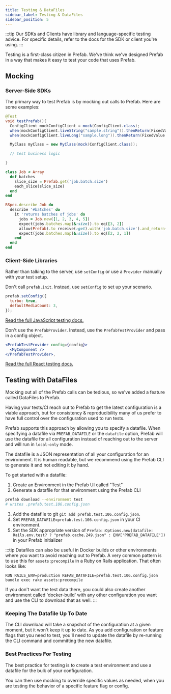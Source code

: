 ```yaml
---
title: Testing & DataFiles
sidebar_label: Testing & DataFiles
sidebar_position: 5
---
```

:::tip
Our SDKs and Clients have library and language-specific testing advice. For specific details, refer to the docs for the SDK or client you're using.
:::

Testing is a first-class citizen in Prefab. We've think we've designed Prefab in a way that makes it easy to test your code that uses Prefab.



## Mocking

### Server-Side SDKs
The primary way to test Prefab is by mocking out calls to Prefab. Here are some examples:

<Tabs groupId="lang">

<TabItem value="java" label="Java">

```java
@Test
void testPrefab(){
  ConfigClient mockConfigClient = mock(ConfigClient.class);
  when(mockConfigClient.liveString("sample.string")).thenReturn(FixedValue.of("test value"));
  when(mockConfigClient.liveLong("sample.long")).thenReturn(FixedValue.of(123L));

  MyClass myClass = new MyClass(mock(ConfigClient.class));

  // test business logic

}
```
</TabItem>
<TabItem value="ruby" label="Ruby">

```ruby
class Job < Array
  def batches
    slice_size = Prefab.get('job.batch.size')
    each_slice(slice_size)
  end
end

RSpec.describe Job do
  describe '#batches' do
    it 'returns batches of jobs' do
      jobs = Job.new([1, 2, 3, 4, 5])
      expect(jobs.batches.map(&:size)).to eq([3, 2])
      allow(Prefab).to receive(:get).with('job.batch.size').and_return(2)
      expect(jobs.batches.map(&:size)).to eq([2, 2, 1])
    end
  end
end
```
</TabItem>
</Tabs>


### Client-Side Libraries

Rather than talking to the server, use `setConfig` or use a `Provider` manually with your test setup.

<Tabs groupId="lang">
<TabItem value="javascript" label="JavaScript">

Don't call `prefab.init`. Instead, use `setConfig` to set up your scenario.

```javascript
prefab.setConfig({
  turbo: true,
  defaultMediaCount: 3,
});
```

[Read the full JavaScript testing docs.](/docs/sdks/javascript#testing)

</TabItem>

<TabItem value="react" label="React">

Don't use the `PrefabProvider`. Instead, use the `PrefabTestProvider` and pass in a config object.

```jsx
<PrefabTestProvider config={config}>
  <MyComponent />
</PrefabTestProvider>,
```

[Read the full React testing docs.](/docs/sdks/react#testing)

</TabItem>
</Tabs>


## Testing with DataFiles

Mocking out all of the Prefab calls can be tedious, so we've added a feature called DataFiles to Prefab.

Having your tests/CI reach out to Prefab to get the latest configuration is a viable approach, but for consistency & reproducibility many of us prefer to have full control over the configuration used to run tests.

Prefab supports this approach by allowing you to specify a datafile.  When specifying a datafile via `PREFAB_DATAFILE` or the `datafile` option, Prefab will use the datafile for all configuration instead of reaching out to the server and will run in `local-only` mode.

The datafile is a JSON representation of all your configuration for an environment. It is human readable, but we recommend using the Prefab CLI to generate it and not editing it by hand.

To get started with a datafile:

1. Create an Environment in the Prefab UI called "Test"
2. Generate a datafile for that environment using the Prefab CLI
```bash
prefab download --environment test
# writes .prefab.test.106.config.json
```
3. Add the datafile to git `git add prefab.test.106.config.json`.
4. Set `PREFAB_DATAFILE=prefab.test.106.config.json` in your CI environment.
5. Set the SDK appropriate version of `Prefab::Options.new(datafile: Rails.env.test? ? "prefab.cache.249.json" : ENV['PREFAB_DATAFILE'])` in your Prefab initializer

:::tip
Datafiles can also be useful in Docker builds or other environments where you want to avoid reaching out to Prefab. A very common pattern is to use this for `assets:precompile` in a Ruby on Rails application. That often looks like:

`RUN RAILS_ENV=production REFAB_DATAFILE=prefab.test.106.config.json bundle exec rake assets:precompile
` 

If you don't want the test data there, you could also create another environment called 'docker-build' with any other configuration you want and use the CLI to download that as well.
:::

### Keeping The Datafile Up To Date
The CLI download will take a snapshot of the configuration at a given moment, but it won't keep it up to date. As you add configuration or feature flags that you need to test, you'll need to update the datafile by re-running the CLI command and committing the new datafile.

### Best Practices For Testing

The best practice for testing is to create a test environment and use a datafile for the bulk of your configuration. 

You can then use mocking to override specific values as needed, when you are testing the behavior of a specific feature flag or config. 

